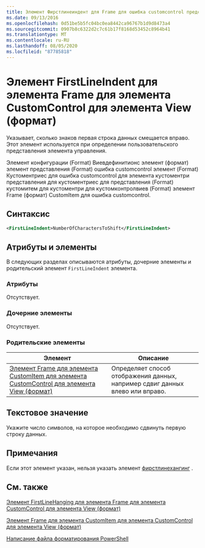 ```yaml
---
title: Элемент Фирстлинеиндент для Frame для ошибка customcontrol представления (Format) | Документация Майкрософт
ms.date: 09/13/2016
ms.openlocfilehash: 0d51be5b5fc04bc0ea8442ca96767b1d9d8473a4
ms.sourcegitcommit: 0907b8c6322d2c7c61b17f8168d53452c8964b41
ms.translationtype: MT
ms.contentlocale: ru-RU
ms.lasthandoff: 08/05/2020
ms.locfileid: "87785818"
---
```

# <a name="firstlineindent-element-for-frame-for-customcontrol-for-view-format"></a>Элемент FirstLineIndent для элемента Frame для элемента CustomControl для элемента View (формат)

Указывает, сколько знаков первая строка данных смещается вправо. Этот элемент используется при определении пользовательского представления элемента управления.

Элемент конфигурации (Format) Виевдефинитионс элемент (формат) элемент представления (Format) ошибка customcontrol элемент (Format) Кустоментриес для ошибка customcontrol для элемента кустоментри представления для кустоментриес для представления (Format) кустомитем для кустоментри для кустомконтролвиев (Format) элемент Frame (формат) CustomItem для ошибка customcontrol.

## <a name="syntax"></a>Синтаксис

```xml
<FirstLineIndent>NumberOfCharactersToShift</FirstLineIndent>
```

## <a name="attributes-and-elements"></a>Атрибуты и элементы

В следующих разделах описываются атрибуты, дочерние элементы и родительский элемент `FirstLineIndent` элемента.

### <a name="attributes"></a>Атрибуты

Отсутствует.

### <a name="child-elements"></a>Дочерние элементы

Отсутствует.

### <a name="parent-elements"></a>Родительские элементы

|Элемент|Описание|
|-------------|-----------------|
|[Элемент Frame для элемента CustomItem для элемента CustomControl для элемента View (формат)](./frame-element-for-customitem-for-customcontrol-for-view-format.md)|Определяет способ отображения данных, например сдвиг данных влево или вправо.|

## <a name="text-value"></a>Текстовое значение

Укажите число символов, на которое необходимо сдвинуть первую строку данных.

## <a name="remarks"></a>Примечания

Если этот элемент указан, нельзя указать элемент [фирстлинехангинг](./firstlinehanging-element-for-frame-for-customcontrol-for-view-format.md) .

## <a name="see-also"></a>См. также

[Элемент FirstLineHanging для элемента Frame для элемента CustomControl для элемента View (формат)](./firstlinehanging-element-for-frame-for-customcontrol-for-view-format.md)

[Элемент Frame для элемента CustomItem для элемента CustomControl для элемента View (формат)](./frame-element-for-customitem-for-customcontrol-for-view-format.md)

[Написание файла форматирования PowerShell](./writing-a-powershell-formatting-file.md)
